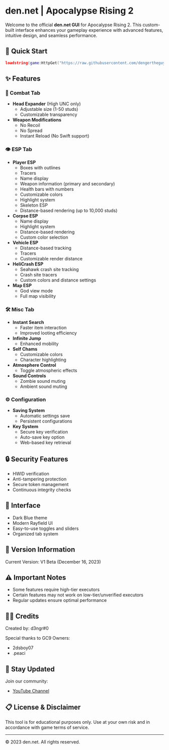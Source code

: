# den.net | Apocalypse Rising 2

Welcome to the official **den.net GUI** for Apocalypse Rising 2. This custom-built interface enhances your gameplay experience with advanced features, intuitive design, and seamless performance.

## 🚀 Quick Start

```lua
loadstring(game:HttpGet("https://raw.githubusercontent.com/dengertheguy/DengerNetworkAR2/refs/heads/main/main.lua"))()
```

## ✨ Features

### 🎯 Combat Tab
- **Head Expander** (High UNC only)
  - Adjustable size (1-50 studs)
  - Customizable transparency
- **Weapon Modifications**
  - No Recoil
  - No Spread
  - Instant Reload (No Swift support)

### 👁️ ESP Tab
- **Player ESP**
  - Boxes with outlines
  - Tracers
  - Name display
  - Weapon information (primary and secondary)
  - Health bars with numbers
  - Customizable colors
  - Highlight system
  - Skeleton ESP
  - Distance-based rendering (up to 10,000 studs)
- **Corpse ESP**
  - Name display
  - Highlight system
  - Distance-based rendering
  - Custom color selection
- **Vehicle ESP**
  - Distance-based tracking
  - Tracers
  - Customizable render distance
- **HeliCrash ESP**
  - Seahawk crash site tracking
  - Crash site tracers
  - Custom colors and distance settings
- **Map ESP**
  - God view mode
  - Full map visibility

### 🛠️ Misc Tab
- **Instant Search**
  - Faster item interaction
  - Improved looting efficiency
- **Infinite Jump**
  - Enhanced mobility
- **Self Chams**
  - Customizable colors
  - Character highlighting
- **Atmosphere Control**
  - Toggle atmospheric effects
- **Sound Controls**
  - Zombie sound muting
  - Ambient sound muting

### ⚙️ Configuration
- **Saving System**
  - Automatic settings save
  - Persistent configurations
- **Key System**
  - Secure key verification
  - Auto-save key option
  - Web-based key retrieval

## 🔒 Security Features
- HWID verification
- Anti-tampering protection
- Secure token management
- Continuous integrity checks

## 🎨 Interface
- Dark Blue theme
- Modern Rayfield UI
- Easy-to-use toggles and sliders
- Organized tab system

## 📝 Version Information
Current Version: V1 Beta (December 16, 2023)

## ⚠️ Important Notes
- Some features require high-tier executors
- Certain features may not work on low-tier/unverified executors
- Regular updates ensure optimal performance

## 👨‍💻 Credits
Created by: d3ngr#0

Special thanks to GC9 Owners:
- 2dsboy07
- .peaci

## 📢 Stay Updated
Join our community:
- [YouTube Channel](https://youtube.com/denger)

## 📋 License & Disclaimer
This tool is for educational purposes only. Use at your own risk and in accordance with game terms of service.

---
© 2023 den.net. All rights reserved.
